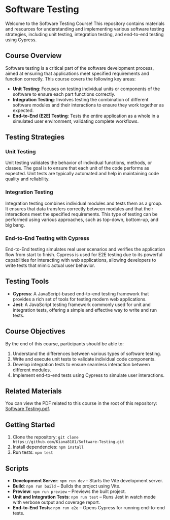 # Software Testing

Welcome to the Software Testing Course! This repository contains materials and resources for understanding and implementing various software testing strategies, including unit testing, integration testing, and end-to-end testing using Cypress.

## Course Overview

Software testing is a critical part of the software development process, aimed at ensuring that applications meet specified requirements and function correctly. This course covers the following key areas:

- **Unit Testing**: Focuses on testing individual units or components of the software to ensure each part functions correctly.
- **Integration Testing**: Involves testing the combination of different software modules and their interactions to ensure they work together as expected.
- **End-to-End (E2E) Testing**: Tests the entire application as a whole in a simulated user environment, validating complete workflows.

## Testing Strategies

### Unit Testing

Unit testing validates the behavior of individual functions, methods, or classes. The goal is to ensure that each unit of the code performs as expected. Unit tests are typically automated and help in maintaining code quality and reliability.

### Integration Testing

Integration testing combines individual modules and tests them as a group. It ensures that data transfers correctly between modules and that their interactions meet the specified requirements. This type of testing can be performed using various approaches, such as top-down, bottom-up, and big bang.

### End-to-End Testing with Cypress

End-to-End testing simulates real user scenarios and verifies the application flow from start to finish. Cypress is used for E2E testing due to its powerful capabilities for interacting with web applications, allowing developers to write tests that mimic actual user behavior.

## Testing Tools

- **Cypress**: A JavaScript-based end-to-end testing framework that provides a rich set of tools for testing modern web applications.
- **Jest**: A JavaScript testing framework commonly used for unit and integration tests, offering a simple and effective way to write and run tests.

## Course Objectives

By the end of this course, participants should be able to:

1. Understand the differences between various types of software testing.
2. Write and execute unit tests to validate individual code components.
3. Develop integration tests to ensure seamless interaction between different modules.
4. Implement end-to-end tests using Cypress to simulate user interactions.

## Related Materials

You can view the PDF related to this course in the root of this repository: [Software Testing.pdf](./Software%20Testing.pdf).

## Getting Started

1. Clone the repository: `git clone https://github.com/Kiana8181/Software-Testing.git`
2. Install dependencies: `npm install`
3. Run tests: `npm test`

## Scripts

- **Development Server**: `npm run dev` – Starts the Vite development server.
- **Build**: `npm run build` – Builds the project using Vite.
- **Preview**: `npm run preview` – Previews the built project.
- **Unit and Integration Tests**: `npm run test` – Runs Jest in watch mode with verbose output and coverage report.
- **End-to-End Tests**: `npm run e2e` – Opens Cypress for running end-to-end tests.
